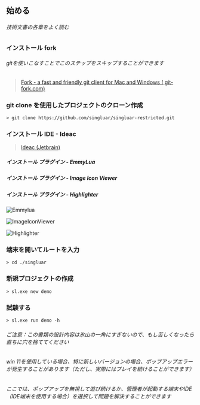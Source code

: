 ## 始める

###### 技術文書の各章をよく読む

### インストール fork

###### gitを使いこなすことでこのステップをスキップすることができます

> <a target="_blank" href="https://www.git-fork.com">Fork - a fast and friendly git client for Mac and Windows (
> git-fork.com)</a>
>

### git clone を使用したプロジェクトのクローン作成


```
> git clone https://github.com/singluar/singluar-restricted.git
```

### インストール IDE - Ideac

> <a target="_blank" href="https://www.jetbrains.com/idea/download/#section=windows">Ideac (Jetbrain)</a>

##### インストール プラグイン - EmmyLua

##### インストール プラグイン - Image Icon Viewer

##### インストール プラグイン - Highlighter

![Emmylua](https://gitlab.com/h-document/singluar/-/raw/main/images/emmylua.png)

![ImageIconViewer](https://gitlab.com/h-document/singluar/-/raw/main/images/imageIconViewer.png)

![Highlighter](https://gitlab.com/h-document/singluar/-/raw/main/images/colorHighlighter.png)

### 端末を開いてルートを入力

```
> cd ./singluar
```

### 新規プロジェクトの作成


```
> sl.exe new demo
```

### 試験する

```
> sl.exe run demo -h
```

###### ご注意：この書類の設計内容は氷山の一角にすぎないので、もし苦しくなったら直ちに穴を捨ててください
###### win 11を使用している場合、特に新しいバージョンの場合、ポップアップエラーが発生することがあります（ただし、実際にはプレイを続けることができます）
###### ここでは、ポップアップを無視して遊び続けるか、管理者が起動する端末やIDE（IDE端末を使用する場合）を選択して問題を解決することができます
